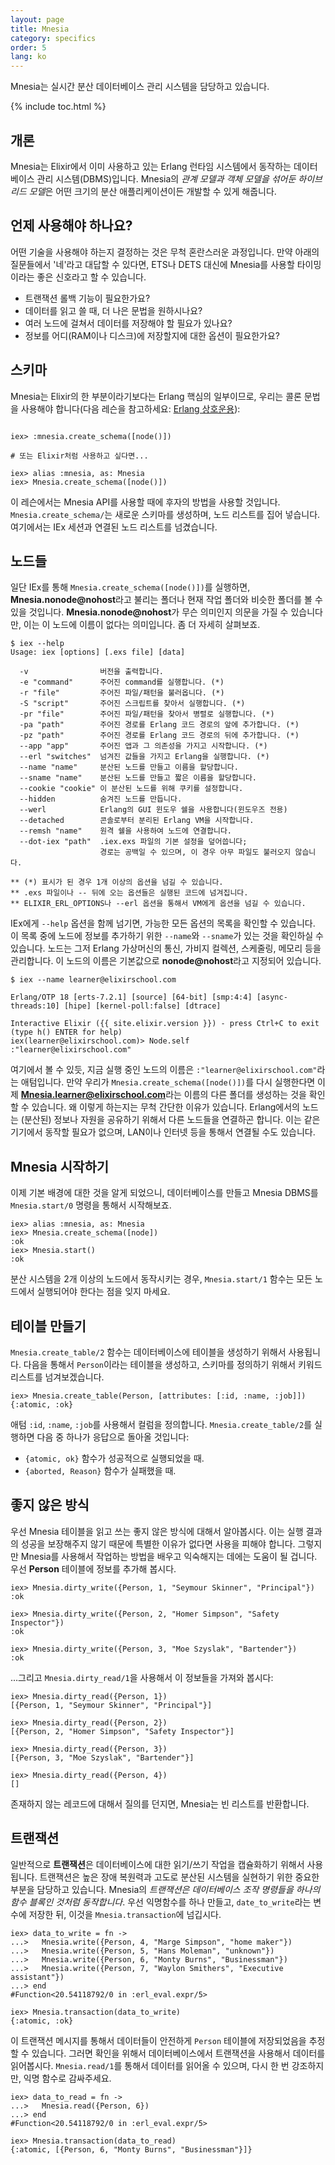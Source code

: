 ```yaml
---
layout: page
title: Mnesia
category: specifics
order: 5
lang: ko
---
```


Mnesia는 실시간 분산 데이터베이스 관리 시스템을 담당하고 있습니다.

{% include toc.html %}

## 개론

Mnesia는 Elixir에서 이미 사용하고 있는 Erlang 런타임 시스템에서 동작하는 데이터베이스 관리 시스템(DBMS)입니다. Mnesia의 *관계 모델과 객체 모델을 섞어둔 하이브리드 모델*은 어떤 크기의 분산 애플리케이션이든 개발할 수 있게 해줍니다.

## 언제 사용해야 하나요?

어떤 기술을 사용해야 하는지 결정하는 것은 무척 혼란스러운 과정입니다. 만약 아래의 질문들에서 '네'라고 대답할 수 있다면, ETS나 DETS 대신에 Mnesia를 사용할 타이밍이라는 좋은 신호라고 할 수 있습니다.

  - 트랜잭션 롤백 기능이 필요한가요?
  - 데이터를 읽고 쓸 때, 더 나은 문법을 원하시나요?
  - 여러 노드에 걸쳐서 데이터를 저장해야 할 필요가 있나요?
  - 정보를 어디(RAM이나 디스크)에 저장할지에 대한 옵션이 필요한가요?

## 스키마

Mnesia는 Elixir의 한 부분이라기보다는 Erlang 핵심의 일부이므로, 우리는 콜론 문법을 사용해야 합니다(다음 레슨을 참고하세요: [Erlang 상호운용](https://elixirschool.com/lessons/advanced/erlang/)):

```shell

iex> :mnesia.create_schema([node()])

# 또는 Elixir처럼 사용하고 싶다면...

iex> alias :mnesia, as: Mnesia
iex> Mnesia.create_schema([node()])

```

이 레슨에서는 Mnesia API를 사용할 때에 후자의 방법을 사용할 것입니다. `Mnesia.create_schema/`는 새로운 스키마를 생성하며, 노드 리스트를 집어 넣습니다. 여기에서는 IEx 세션과 연결된 노드 리스트를 넘겼습니다. 

## 노드들

일단 IEx를 통해 `Mnesia.create_schema([node()])`를 실행하면, **Mnesia.nonode@nohost**라고 불리는 폴더나 현재 작업 폴더와 비슷한 폴더를 볼 수 있을 것입니다. **Mnesia.nonode@nohost**가 무슨 의미인지 의문을 가질 수 있습니다만, 이는 이 노드에 이름이 없다는 의미입니다. 좀 더 자세히 살펴보죠.

```shell
$ iex --help
Usage: iex [options] [.exs file] [data]

  -v                버전을 출력합니다.
  -e "command"      주어진 command를 실행합니다. (*)
  -r "file"         주어진 파일/패턴을 불러옵니다. (*)
  -S "script"       주어진 스크립트를 찾아서 실행합니다. (*)
  -pr "file"        주어진 파일/패턴을 찾아서 병렬로 실행합니다. (*)
  -pa "path"        주어진 경로를 Erlang 코드 경로의 앞에 추가합니다. (*)
  -pz "path"        주어진 경로를 Erlang 코드 경로의 뒤에 추가합니다. (*)
  --app "app"       주어진 앱과 그 의존성을 가지고 시작합니다. (*)
  --erl "switches"  넘겨진 값들을 가지고 Erlang을 실행합니다. (*)
  --name "name"     분산된 노드를 만들고 이름을 할당합니다.
  --sname "name"    분산된 노드를 만들고 짧은 이름을 할당합니다.
  --cookie "cookie" 이 분산된 노드를 위해 쿠키를 설정합니다.
  --hidden          숨겨진 노드를 만듭니다.
  --werl            Erlang의 GUI 윈도우 쉘을 사용합니다(윈도우즈 전용)
  --detached        콘솔로부터 분리된 Erlang VM을 시작합니다.
  --remsh "name"    원격 쉘을 사용하여 노드에 연결합니다.
  --dot-iex "path"  .iex.exs 파일의 기본 설정을 덮어씁니다;
                    경로는 공백일 수 있으며, 이 경우 아무 파일도 불러오지 않습니다.

** (*) 표시가 된 경우 1개 이상의 옵션을 넘길 수 있습니다.
** .exs 파일이나 -- 뒤에 오는 옵션들은 실행된 코드에 넘겨집니다.
** ELIXIR_ERL_OPTIONS나 --erl 옵션을 통해서 VM에게 옵션을 넘길 수 있습니다.
```

IEx에게 `--help` 옵션을 함께 넘기면, 가능한 모든 옵션의 목록을 확인할 수 있습니다. 이 목록 중에 노드에 정보를 추가하기 위한 `--name`와 `--sname`가 있는 것을 확인하실 수 있습니다. 노드는 그저 Erlang 가상머신의 통신, 가비지 컬렉션, 스케줄링, 메모리 등을 관리합니다. 이 노드의 이름은 기본값으로 **nonode@nohost**라고 지정되어 있습니다.

```shell
$ iex --name learner@elixirschool.com

Erlang/OTP 18 [erts-7.2.1] [source] [64-bit] [smp:4:4] [async-threads:10] [hipe] [kernel-poll:false] [dtrace]

Interactive Elixir ({{ site.elixir.version }}) - press Ctrl+C to exit (type h() ENTER for help)
iex(learner@elixirschool.com)> Node.self
:"learner@elixirschool.com"
```

여기에서 볼 수 있듯, 지금 실행 중인 노드의 이름은  `:"learner@elixirschool.com"`라는 애텀입니다. 만약 우리가 `Mnesia.create_schema([node()])`를 다시 실행한다면 이제 **Mnesia.learner@elixirschool.com**라는 이름의 다른 폴더를 생성하는 것을 확인할 수 있습니다. 왜 이렇게 하는지는 무척 간단한 이유가 있습니다. Erlang에서의 노드는 (분산된) 정보나 자원을 공유하기 위해서 다른 노드들을 연결하곤 합니다. 이는 같은 기기에서 동작할 필요가 없으며, LAN이나 인터넷 등을 통해서 연결될 수도 있습니다.

## Mnesia 시작하기

이제 기본 배경에 대한 것을 알게 되었으니, 데이터베이스를 만들고 Mnesia DBMS를 `Mnesia.start/0` 명령을 통해서 시작해보죠.

```shell
iex> alias :mnesia, as: Mnesia
iex> Mnesia.create_schema([node])
:ok
iex> Mnesia.start()
:ok
```

분산 시스템을 2개 이상의 노드에서 동작시키는 경우, `Mnesia.start/1` 함수는 모든 노드에서 실행되어야 한다는 점을 잊지 마세요.

## 테이블 만들기

`Mnesia.create_table/2` 함수는 데이터베이스에 테이블을 생성하기 위해서 사용됩니다. 다음을 통해서 `Person`이라는 테이블을 생성하고, 스키마를 정의하기 위해서 키워드 리스트를 넘겨보겠습니다.

```shell
iex> Mnesia.create_table(Person, [attributes: [:id, :name, :job]])
{:atomic, :ok}
```

애텀 `:id`, `:name`, `:job`를 사용해서 컬럼을 정의합니다. `Mnesia.create_table/2`를 실행하면 다음 중 하나가 응답으로 돌아올 것입니다:

 - `{atomic, ok}` 함수가 성공적으로 실행되었을 때.
 - `{aborted, Reason}` 함수가 실패했을 때.

## 좋지 않은 방식

우선 Mnesia 테이블을 읽고 쓰는 좋지 않은 방식에 대해서 알아봅시다. 이는 실행 결과의 성공을 보장해주지 않기 때문에 특별한 이유가 없다면 사용을 피해야 합니다. 그렇지만 Mnesia를 사용해서 작업하는 방법을 배우고 익숙해지는 데에는 도움이 될 겁니다. 우선 **Person** 테이블에 정보를 추가해 봅시다.

```shell
iex> Mnesia.dirty_write({Person, 1, "Seymour Skinner", "Principal"})
:ok

iex> Mnesia.dirty_write({Person, 2, "Homer Simpson", "Safety Inspector"})
:ok

iex> Mnesia.dirty_write({Person, 3, "Moe Szyslak", "Bartender"})
:ok
```

...그리고 `Mnesia.dirty_read/1`을 사용해서 이 정보들을 가져와 봅시다:

```shell
iex> Mnesia.dirty_read({Person, 1})
[{Person, 1, "Seymour Skinner", "Principal"}]

iex> Mnesia.dirty_read({Person, 2})
[{Person, 2, "Homer Simpson", "Safety Inspector"}]

iex> Mnesia.dirty_read({Person, 3})
[{Person, 3, "Moe Szyslak", "Bartender"}]

iex> Mnesia.dirty_read({Person, 4})
[]
```

존재하지 않는 레코드에 대해서 질의를 던지면, Mnesia는 빈 리스트를 반환합니다.

## 트랜잭션

일반적으로 **트랜잭션**은 데이터베이스에 대한 읽기/쓰기 작업을 캡슐화하기 위해서 사용됩니다. 트랜잭션은 높은 장애 복원력과 고도로 분산된 시스템을 실현하기 위한 중요한 부분을 담당하고 있습니다. Mnesia의 *트랜잭션은 데이터베이스 조작 명령들을 하나의 함수 블록인 것처럼 동작합니다*. 우선 익명함수를 하나 만들고, `date_to_write`라는 변수에 저장한 뒤, 이것을 `Mnesia.transaction`에 넘깁시다.

```shell
iex> data_to_write = fn ->
...>   Mnesia.write({Person, 4, "Marge Simpson", "home maker"})
...>   Mnesia.write({Person, 5, "Hans Moleman", "unknown"})
...>   Mnesia.write({Person, 6, "Monty Burns", "Businessman"})
...>   Mnesia.write({Person, 7, "Waylon Smithers", "Executive assistant"})
...> end
#Function<20.54118792/0 in :erl_eval.expr/5>

iex> Mnesia.transaction(data_to_write)
{:atomic, :ok}
```

이 트랜잭션 메시지를 통해서 데이터들이 안전하게 `Person` 테이블에 저장되었음을 추정할 수 있습니다. 그러면 확인을 위해서 데이터베이스에서 트랜잭션을 사용해서 데이터를 읽어봅시다. `Mnesia.read/1`를 통해서 데이터를 읽어올 수 있으며, 다시 한 번 강조하지만, 익명 함수로 감싸주세요.

```shell
iex> data_to_read = fn ->
...>   Mnesia.read({Person, 6})
...> end
#Function<20.54118792/0 in :erl_eval.expr/5>

iex> Mnesia.transaction(data_to_read)
{:atomic, [{Person, 6, "Monty Burns", "Businessman"}]}
```
